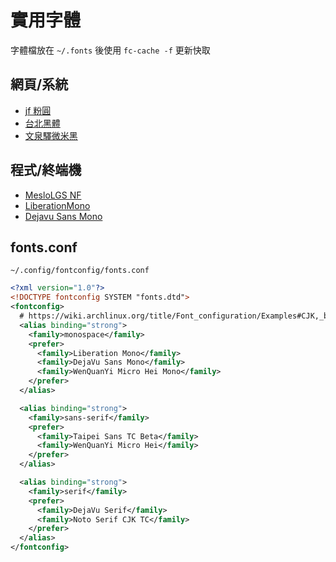 # 實用字體

字體檔放在 `~/.fonts` 後使用 `fc-cache -f` 更新快取

## 網頁/系統

- [jf 粉圓](https://github.com/justfont/open-huninn-font/releases/download/v1.1/jf-openhuninn-1.1.zip)
- [台北黑體](https://sites.google.com/view/jtfoundry/zh-tw/downloads?authuser=0)
- [文泉驛微米黑](../apt/index.html)

## 程式/終端機

- [MesloLGS NF](https://github.com/romkatv/powerlevel10k#manual-font-installation)
- [LiberationMono](../apt/index.html)
- [Dejavu Sans Mono](../apt/index.html)

## fonts.conf

`~/.config/fontconfig/fonts.conf`

```xml
<?xml version="1.0"?>
<!DOCTYPE fontconfig SYSTEM "fonts.dtd">
<fontconfig>
  # https://wiki.archlinux.org/title/Font_configuration/Examples#CJK,_but_other_Latin_fonts_are_preferred
  <alias binding="strong">
    <family>monospace</family>
    <prefer>
      <family>Liberation Mono</family>
      <family>DejaVu Sans Mono</family>
      <family>WenQuanYi Micro Hei Mono</family>
    </prefer>
  </alias>

  <alias binding="strong">
    <family>sans-serif</family>
    <prefer>
      <family>Taipei Sans TC Beta</family>
      <family>WenQuanYi Micro Hei</family>
    </prefer>
  </alias>

  <alias binding="strong">
    <family>serif</family>
    <prefer>
      <family>DejaVu Serif</family>
      <family>Noto Serif CJK TC</family>
    </prefer>
  </alias>
</fontconfig>
```
